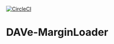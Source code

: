 [![CircleCI](https://circleci.com/gh/Deutsche-Boerse-Risk/DAVe-MarginLoader.svg?style=svg)](https://circleci.com/gh/Deutsche-Boerse-Risk/DAVe-MarginLoader)

# DAVe-MarginLoader

